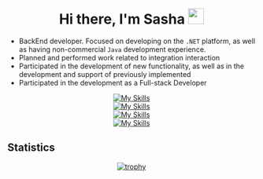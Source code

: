 **<h1 align="center">Hi there, I'm Sasha
<img src="https://github.com/blackcater/blackcater/raw/main/images/Hi.gif" height="32"/></h1>**

- BackEnd developer. Focused on developing on the `.NET` platform, as well as having non-commercial `Java` development experience.
- Planned and performed work related to integration interaction
- Participated in the development of new functionality, as well as in the development and support of previously implemented
- Participated in the development as a Full-stack Developer

<div align="center">
  
  [![My Skills](https://skillicons.dev/icons?i=cs,java,lua,css,html)](https://skillicons.dev)
  <br/>
  [![My Skills](https://skillicons.dev/icons?i=dotnet,wasm,spring,maven,gradle)](https://skillicons.dev)
  <br/>
  [![My Skills](https://skillicons.dev/icons?i=postgres,mysql)](https://skillicons.dev)
  <br/>
  [![My Skills](https://skillicons.dev/icons?i=kubernetes,docker,kafka,git,neovim)](https://skillicons.dev)
  
</div>

##  **Statistics**

<div align="center">
  
  [![trophy](https://github-profile-trophy.vercel.app/?username=MJSasha)](https://github.com/ryo-ma/github-profile-trophy)
  
</div>
